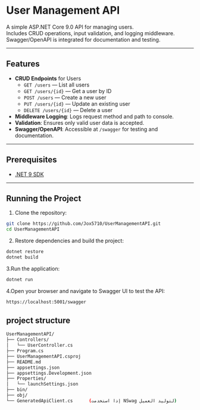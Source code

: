 # User Management API

A simple ASP.NET Core 9.0 API for managing users.  
Includes CRUD operations, input validation, and logging middleware.  
Swagger/OpenAPI is integrated for documentation and testing.

---

## Features

- **CRUD Endpoints** for Users
  - `GET /users` — List all users
  - `GET /users/{id}` — Get a user by ID
  - `POST /users` — Create a new user
  - `PUT /users/{id}` — Update an existing user
  - `DELETE /users/{id}` — Delete a user
- **Middleware Logging**: Logs request method and path to console.
- **Validation**: Ensures only valid user data is accepted.
- **Swagger/OpenAPI**: Accessible at `/swagger` for testing and documentation.

---

## Prerequisites

- [.NET 9 SDK](https://dotnet.microsoft.com/download/dotnet/9.0)

---

## Running the Project

1. Clone the repository:

```bash
git clone https://github.com/Jox5710/UserManagementAPI.git
cd UserManagementAPI
```
2. Restore dependencies and build the project:

```bash
dotnet restore
dotnet build
```
3.Run the application:
```bash
dotnet run
```
4.Open your browser and navigate to Swagger UI to test the API:
```bash
https://localhost:5001/swagger
```
## project structure

```bash
UserManagementAPI/
├── Controllers/
│   └── UserController.cs
├── Program.cs
├── UserManagementAPI.csproj
├── README.md
├── appsettings.json
├── appsettings.Development.json
├── Properties/
│   └── launchSettings.json
├── bin/
├── obj/
└── GeneratedApiClient.cs      (إذا استخدمت NSwag لتوليد العميل)
```




